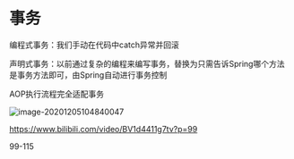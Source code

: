 # 事务

编程式事务：我们手动在代码中catch异常并回滚

声明式事务：以前通过复杂的编程来编写事务，替换为只需告诉Spring哪个方法是事务方法即可，由Spring自动进行事务控制

AOP执行流程完全适配事务



![image-20201205104840047](https://tva1.sinaimg.cn/large/0081Kckwly1glcse43ee0j315o0hsww9.jpg)

https://www.bilibili.com/video/BV1d4411g7tv?p=99

99-115